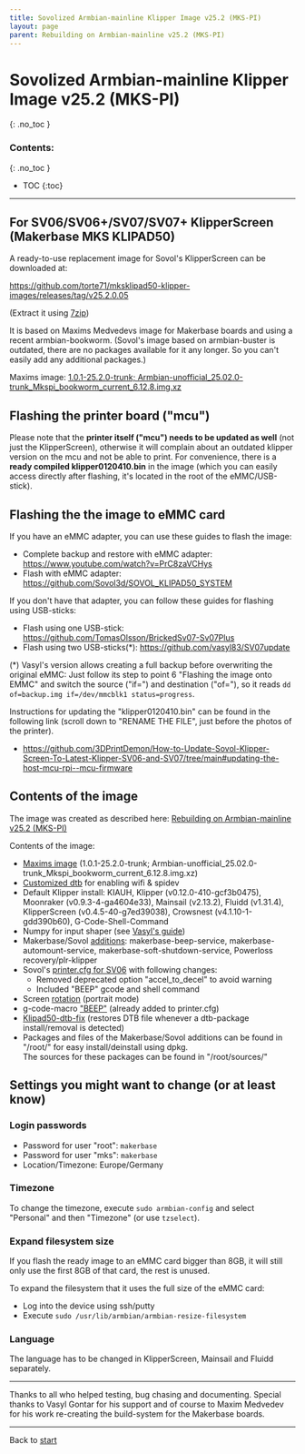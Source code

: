 ```yaml
---
title: Sovolized Armbian-mainline Klipper Image v25.2 (MKS-PI)
layout: page
parent: Rebuilding on Armbian-mainline v25.2 (MKS-PI)
---
```

# Sovolized Armbian-mainline Klipper Image v25.2 (MKS-PI)
{: .no_toc }
### Contents:
{: .no_toc }
- TOC
{:toc}
----

## For SV06/SV06+/SV07/SV07+ KlipperScreen (Makerbase MKS KLIPAD50)

A ready-to-use replacement image for Sovol's KlipperScreen can be downloaded at:  

<https://github.com/torte71/mksklipad50-klipper-images/releases/tag/v25.2.0.05>

(Extract it using [7zip](https://www.7-zip.org/))

It is based on Maxims Medvedevs image for Makerbase boards and using a recent armbian-bookworm.
(Sovol's image based on armbian-buster is outdated, there are no packages available for it any longer. So you can't easily add any additional packages.)

Maxims image: [1.0.1-25.2.0-trunk; Armbian-unofficial_25.02.0-trunk_Mkspi_bookworm_current_6.12.8.img.xz](https://github.com/redrathnure/armbian-mkspi/releases/download/mkspi%2F1.0.1-25.2.0-trunk/Armbian-unofficial_25.02.0-trunk_Mkspi_bookworm_current_6.12.8.img.xz)

## Flashing the printer board ("mcu")

Please note that the **printer itself ("mcu") needs to be updated as well** (not just the KlipperScreen), otherwise it will complain about an outdated klipper version on the mcu and not be able to print.
For convenience, there is a **ready compiled klipper0120410.bin** in the image (which you can easily access directly after flashing, it's located in the root of the eMMC/USB-stick).

## Flashing the the image to eMMC card

If you have an eMMC adapter, you can use these guides to flash the image:
  * Complete backup and restore with eMMC adapter: <https://www.youtube.com/watch?v=PrC8zaVCHys>
  * Flash with eMMC adapter: <https://github.com/Sovol3d/SOVOL_KLIPAD50_SYSTEM>

If you don't have that adapter, you can follow these guides for flashing using USB-sticks:
  * Flash using one USB-stick: <https://github.com/TomasOlsson/BrickedSv07-Sv07Plus>
  * Flash using two USB-sticks(\*): <https://github.com/vasyl83/SV07update>

(\*) Vasyl's version allows creating a full backup before overwriting the original eMMC:
Just follow its step to point 6 "Flashing the image onto EMMC" and switch the source ("if=") and destination ("of="),
so it reads `dd of=backup.img if=/dev/mmcblk1 status=progress`.


Instructions for updating the "klipper0120410.bin" can be found in the following link (scroll down to "RENAME THE FILE", just before the photos of the printer).
  * <https://github.com/3DPrintDemon/How-to-Update-Sovol-Klipper-Screen-To-Latest-Klipper-SV06-and-SV07/tree/main#updating-the-host-mcu-rpi--mcu-firmware>

## Contents of the image

The image was created as described here: [Rebuilding on Armbian-mainline v25.2 (MKS-PI)](armbian-mkspi-mainline-setup-v25-2.html)

Contents of the image:
  * [Maxims image](https://github.com/redrathnure/armbian-mkspi/releases) (1.0.1-25.2.0-trunk; Armbian-unofficial_25.02.0-trunk_Mkspi_bookworm_current_6.12.8.img.xz)
  * [Customized dtb](files/rk3328-mkspi.dtb) for enabling wifi & spidev
  * Default Klipper install: KIAUH, Klipper (v0.12.0-410-gcf3b0475), Moonraker (v0.9.3-4-ga4604e33), Mainsail (v2.13.2), Fluidd (v1.31.4), KlipperScreen (v0.4.5-40-g7ed39038), Crowsnest (v4.1.10-1-gdd390b60), G-Code-Shell-Command
  * Numpy for input shaper (see [Vasyl's guide](https://github.com/vasyl83/SV07update#15-accelerometer-input-shaper))
  * Makerbase/Sovol [additions](sovol_mods#services): makerbase-beep-service, makerbase-automount-service, makerbase-soft-shutdown-service, Powerloss recovery/plr-klipper
  * Sovol's [printer.cfg for SV06](https://github.com/Sovol3d/SOVOL_KLIPAD50_SYSTEM/blob/main/klipper_configuration/SV06/printer.cfg) with following changes:
    * Removed deprecated option "accel_to_decel" to avoid warning
    * Included "BEEP" gcode and shell command
  * Screen [rotation](screen#rotation) (portrait mode)
  * g-code-macro ["BEEP"](beeper) (already added to printer.cfg)
  * [Klipad50-dtb-fix](files/klipad50-dtb-fix.deb) (restores DTB file whenever a dtb-package install/removal is detected)
  * Packages and files of the Makerbase/Sovol additions can be found in "/root/" for easy install/deinstall using dpkg.  
    The sources for these packages can be found in "/root/sources/"

## Settings you might want to change (or at least know)

### Login passwords

  * Password for user "root": `makerbase`
  * Password for user "mks": `makerbase`
  * Location/Timezone: Europe/Germany

### Timezone

To change the timezone, execute `sudo armbian-config` and select "Personal" and then "Timezone" (or use `tzselect`).

### Expand filesystem size

If you flash the ready image to an eMMC card bigger than 8GB, it will still only use the first 8GB of that card, the rest is unused.

To expand the filesystem that it uses the full size of the eMMC card:
  - Log into the device using ssh/putty
  - Execute `sudo /usr/lib/armbian/armbian-resize-filesystem`

### Language

The language has to be changed in KlipperScreen, Mainsail and Fluidd separately.

----

Thanks to all who helped testing, bug chasing and documenting.
Special thanks to Vasyl Gontar for his support and of course to Maxim Medvedev for his work re-creating the build-system for the Makerbase boards.

----
Back to [start](index.html)

